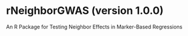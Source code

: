 # rNeighborGWAS (version 1.0.0)  
An R Package for Testing Neighbor Effects in Marker-Based Regressions 
